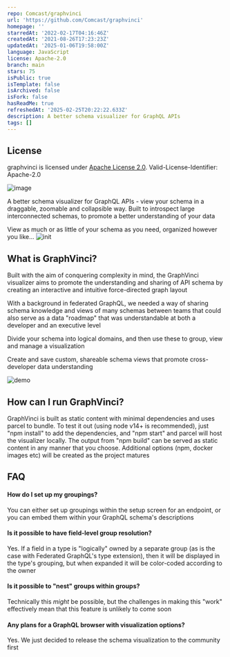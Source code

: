 ```yaml
---
repo: Comcast/graphvinci
url: 'https://github.com/Comcast/graphvinci'
homepage: ''
starredAt: '2022-02-17T04:16:46Z'
createdAt: '2021-08-26T17:23:23Z'
updatedAt: '2025-01-06T19:58:00Z'
language: JavaScript
license: Apache-2.0
branch: main
stars: 75
isPublic: true
isTemplate: false
isArchived: false
isFork: false
hasReadMe: true
refreshedAt: '2025-02-25T20:22:22.633Z'
description: A better schema visualizer for GraphQL APIs
tags: []
---
```


## License
graphvinci is licensed under [Apache License 2.0](/LICENSE). Valid-License-Identifier: Apache-2.0

![image](https://user-images.githubusercontent.com/8096993/134034741-2f699803-ae8a-4b98-bd9b-ac972e04784e.png)

A better schema visualizer for GraphQL APIs - view your schema in a draggable, zoomable and collapsible way.  Built to introspect large interconnected schemas, to promote a better understanding of your data

View as much or as little of your schema as you need, organized however you like...
![init](https://user-images.githubusercontent.com/8096993/134035993-57aafae3-9916-4f1f-abda-1b892bb39d21.gif)

## What is GraphVinci?

Built with the aim of conquering complexity in mind, the GraphVinci visualizer aims to promote the understanding and sharing of API schema by creating an interactive and intuitive force-directed graph layout

With a background in federated GraphQL, we needed a way of sharing schema knowledge and views of many schemas between teams that could also serve as a data "roadmap" that was understandable at both a developer and an executive level

Divide your schema into logical domains, and then use these to group, view and manage a visualization

Create and save custom, shareable schema views that promote cross-developer data understanding

![demo](https://user-images.githubusercontent.com/8096993/134036095-e1bf5a1c-c638-4abc-87a2-73570d9bf2e5.gif)

## How can I run GraphVinci?

GraphVinci is built as static content with minimal dependencies and uses parcel to bundle.  To test it out (using node v14+ is recommended), just "npm install" to add the dependencies, and "npm start" and parcel will host the visualizer locally.  The output from "npm build" can be served as static content in any manner that you choose.  Additional options (npm, docker images etc) will be created as the project matures


## FAQ

#### How do I set up my groupings?

You can either set up groupings within the setup screen for an endpoint, or you can embed them within your GraphQL schema's descriptions

#### Is it possible to have field-level group resolution?

Yes.  If a field in a type is "logically" owned by a separate group (as is the case with Federated GraphQL's type extension), then it will be displayed in the type's grouping, but when expanded it will be color-coded according to the owner

#### Is it possible to "nest" groups within groups?

Technically this *might* be possible, but the challenges in making this "work" effectively mean that this feature is unlikely to come soon

#### Any plans for a GraphQL browser with visualization options?

Yes.  We just decided to release the schema visualization to the community first


